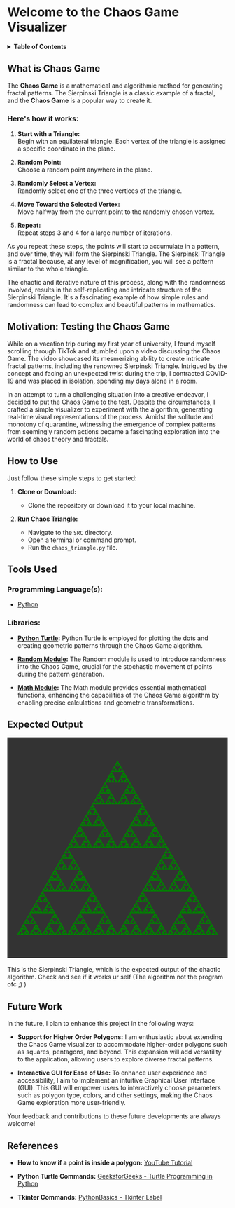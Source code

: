 # Welcome to the ****Chaos Game** Visualizer**

<details>
  <summary><strong>Table of Contents</strong></summary>
  <ol>
    <li><a href="#What-is-Chaos-Game">What is <strong>Chaos Game</strong></a>
      <ul>
        <li><a href="#here's-how-it-works:">How the algorithm works</a></li>
      </ul>
    </li>
    <li><a href="#motivation:-testing-the-chaos-game">Motivation</a></li>
    <li><a href="#how-to-use">How to Use</a></li>
    <li><a href="#tools-used">Tools Used</a>
      <ul>
        <li><a href="#programming-languages">Programming Language(s)</a></li>
        <li><a href="#libraries">Libraries</a></li>
      </ul>
    </li>
    <li><a href="#expected-output">Expected Output</a></li>
    <li><a href="#future-work">Future Work</a></li>
    <li><a href="#references">References</a></li>
  </ol>
</details>


## What is **Chaos Game**  
The **Chaos Game** is a mathematical and algorithmic method for generating fractal patterns. The Sierpinski Triangle is a classic example of a fractal, and the **Chaos Game** is a popular way to create it.   

### **Here's how it works:**

1. **Start with a Triangle:**  
Begin with an equilateral triangle. Each vertex of the triangle is assigned a specific coordinate in the plane.

2. **Random Point:**  
Choose a random point anywhere in the plane.

3. **Randomly Select a Vertex:**  
Randomly select one of the three vertices of the triangle.

4. **Move Toward the Selected Vertex:**  
Move halfway from the current point to the randomly chosen vertex.

5.  **Repeat:**  
Repeat steps 3 and 4 for a large number of iterations.

As you repeat these steps, the points will start to accumulate in a pattern, and over time, they will form the Sierpinski Triangle. The Sierpinski Triangle is a fractal because, at any level of magnification, you will see a pattern similar to the whole triangle.

The chaotic and iterative nature of this process, along with the randomness involved, results in the self-replicating and intricate structure of the Sierpinski Triangle. It's a fascinating example of how simple rules and randomness can lead to complex and beautiful patterns in mathematics.



## Motivation: Testing the Chaos Game
While on a vacation trip during my first year of university, I found myself scrolling through TikTok and stumbled upon a video discussing the Chaos Game. The video showcased its mesmerizing ability to create intricate fractal patterns, including the renowned Sierpinski Triangle. Intrigued by the concept and facing an unexpected twist during the trip, I contracted COVID-19 and was placed in isolation, spending my days alone in a room.

In an attempt to turn a challenging situation into a creative endeavor, I decided to put the Chaos Game to the test. Despite the circumstances, I crafted a simple visualizer to experiment with the algorithm, generating real-time visual representations of the process. Amidst the solitude and monotony of quarantine, witnessing the emergence of complex patterns from seemingly random actions became a fascinating exploration into the world of chaos theory and fractals.

## How to Use

Just follow these simple steps to get started:

1. **Clone or Download:**
   - Clone the repository or download it to your local machine.

2. **Run Chaos Triangle:**
   - Navigate to the `SRC` directory.
   - Open a terminal or command prompt.
   - Run the `chaos_triangle.py` file.

## Tools Used
### Programming Language(s):
- [Python](https://www.python.org/)

### Libraries:

- **[Python Turtle](https://docs.python.org/3/library/turtle.html):**
  Python Turtle is employed for plotting the dots and creating geometric patterns through the Chaos Game algorithm.

- **[Random Module](https://docs.python.org/3/library/random.html):**
  The Random module is used to introduce randomness into the Chaos Game, crucial for the stochastic movement of points during the pattern generation.

- **[Math Module](https://docs.python.org/3/library/math.html):**
  The Math module provides essential mathematical functions, enhancing the capabilities of the Chaos Game algorithm by enabling precise calculations and geometric transformations.

## Expected Output
<p><img src = "chaos-game-sierpinski.png"></p>
This is the Sierpinski Triangle, which is the expected output of the chaotic algorithm. Check and see if it works ur self (The algorithm not the program ofc ;) )


## Future Work
In the future, I plan to enhance this project in the following ways:

- **Support for Higher Order Polygons:**
  I am enthusiastic about extending the Chaos Game visualizer to accommodate higher-order polygons such as squares, pentagons, and beyond. This expansion will add versatility to the application, allowing users to explore diverse fractal patterns.

- **Interactive GUI for Ease of Use:**
  To enhance user experience and accessibility, I aim to implement an intuitive Graphical User Interface (GUI). This GUI will empower users to interactively choose parameters such as polygon type, colors, and other settings, making the Chaos Game exploration more user-friendly.

Your feedback and contributions to these future developments are always welcome!


## References

- **How to know if a point is inside a polygon:**
  [YouTube Tutorial](https://youtu.be/HYAgJN3x4GA)

- **Python Turtle Commands:**
  [GeeksforGeeks - Turtle Programming in Python](https://www.geeksforgeeks.org/turtle-programming-python/)

- **Tkinter Commands:**
  [PythonBasics - Tkinter Label](https://pythonbasics.org/tkinter-label/#:~:text=The%20tkinter%20label%20widgets%20can,multiple%20times%20in%20a%20window.)

